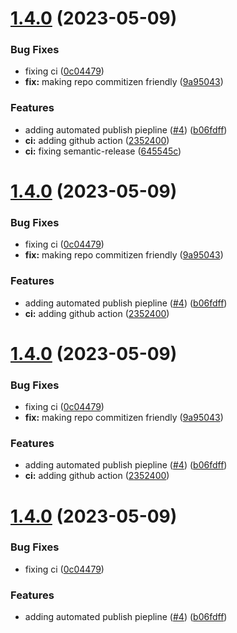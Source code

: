 # [1.4.0](https://github.com/aws-lambda-template-generator/generator/compare/v1.3.2...v1.4.0) (2023-05-09)


### Bug Fixes

* fixing ci ([0c04479](https://github.com/aws-lambda-template-generator/generator/commit/0c044797ef4666e5f8d815937229893b3dbb4788))
* **fix:** making repo commitizen friendly ([9a95043](https://github.com/aws-lambda-template-generator/generator/commit/9a95043ab8c7f45edf7ca24c416b9e09ca21235b))


### Features

* adding automated publish piepline ([#4](https://github.com/aws-lambda-template-generator/generator/issues/4)) ([b06fdff](https://github.com/aws-lambda-template-generator/generator/commit/b06fdff129d9b53d76e0ed7637ae6c13ddfe7e9e))
* **ci:** adding github action ([2352400](https://github.com/aws-lambda-template-generator/generator/commit/2352400eb99695b66a02a37d1479095e68b32410))
* **ci:** fixing semantic-release ([645545c](https://github.com/aws-lambda-template-generator/generator/commit/645545caca45bc46b715804a822893c6b03b5361))

# [1.4.0](https://github.com/aws-lambda-template-generator/generator/compare/v1.3.2...v1.4.0) (2023-05-09)


### Bug Fixes

* fixing ci ([0c04479](https://github.com/aws-lambda-template-generator/generator/commit/0c044797ef4666e5f8d815937229893b3dbb4788))
* **fix:** making repo commitizen friendly ([9a95043](https://github.com/aws-lambda-template-generator/generator/commit/9a95043ab8c7f45edf7ca24c416b9e09ca21235b))


### Features

* adding automated publish piepline ([#4](https://github.com/aws-lambda-template-generator/generator/issues/4)) ([b06fdff](https://github.com/aws-lambda-template-generator/generator/commit/b06fdff129d9b53d76e0ed7637ae6c13ddfe7e9e))
* **ci:** adding github action ([2352400](https://github.com/aws-lambda-template-generator/generator/commit/2352400eb99695b66a02a37d1479095e68b32410))

# [1.4.0](https://github.com/aws-lambda-template-generator/generator/compare/v1.3.2...v1.4.0) (2023-05-09)


### Bug Fixes

* fixing ci ([0c04479](https://github.com/aws-lambda-template-generator/generator/commit/0c044797ef4666e5f8d815937229893b3dbb4788))
* **fix:** making repo commitizen friendly ([9a95043](https://github.com/aws-lambda-template-generator/generator/commit/9a95043ab8c7f45edf7ca24c416b9e09ca21235b))


### Features

* adding automated publish piepline ([#4](https://github.com/aws-lambda-template-generator/generator/issues/4)) ([b06fdff](https://github.com/aws-lambda-template-generator/generator/commit/b06fdff129d9b53d76e0ed7637ae6c13ddfe7e9e))
* **ci:** adding github action ([2352400](https://github.com/aws-lambda-template-generator/generator/commit/2352400eb99695b66a02a37d1479095e68b32410))

# [1.4.0](https://github.com/aws-lambda-template-generator/generator/compare/v1.3.2...v1.4.0) (2023-05-09)


### Bug Fixes

* fixing ci ([0c04479](https://github.com/aws-lambda-template-generator/generator/commit/0c044797ef4666e5f8d815937229893b3dbb4788))


### Features

* adding automated publish piepline ([#4](https://github.com/aws-lambda-template-generator/generator/issues/4)) ([b06fdff](https://github.com/aws-lambda-template-generator/generator/commit/b06fdff129d9b53d76e0ed7637ae6c13ddfe7e9e))

